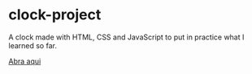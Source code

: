 # clock-project
 A clock made with HTML, CSS and JavaScript to put in practice what I learned so far.

 <a href="https://guilhermescr.github.io/clock-project/" target="_blank">Abra aqui</a>
